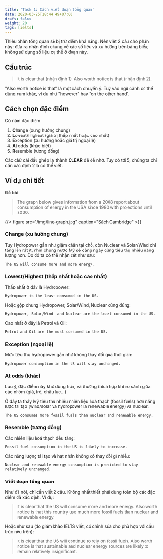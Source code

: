 ```yaml
---
title: 'Task 1: Cách viết đoạn tổng quan'
date: 2020-03-25T18:44:49+07:00
draft: false
weight: 20
tags: [ielts]
---
```


Thiếu phần tổng quan sẽ bị trừ điểm khá nặng. Nên viết 2 câu cho phần này: đưa ra nhận định chung về các số liệu và xu hướng trên bảng biểu; không sử dụng số liệu cụ thể ở đoạn này.

## Cấu trúc

> It is clear that (nhận định 1). Also worth notice is that (nhận định 2).

"Also worth notice is that" là một cách chuyển ý. Tuỳ vào ngữ cảnh có thể dùng cụm khác, ví dụ như "however" hay "on the other hand".

## Cách chọn đặc điểm

Có năm đặc điểm

1. **C**hange (xung hướng chung)
2. **L**owest/Highest (giá trị thấp nhất hoặc cao nhất)
3. **E**xception (xu hướng hoặc giá trị ngoại lệ)
4. **A**t odds (khác biệt)
5. **R**esemble (tương đồng)

Các chữ cái đầu ghép lại thành **CLEAR** để dễ nhớ.
Tuy có tới 5, chúng ta chỉ cần xác định 2 là có thể viết.

## Ví dụ chi tiết

Đề bài

> The graph below gives information from a 2008 report about consumption of energy in the USA since 1980 with projections until 2030.

{{< figure src="/img/line-graph.jpg" caption="Sách Cambridge" >}}

### Change (xu hướng chung)

Tuy Hydropower gần như giậm chân tại chỗ, còn Nuclear và Solar/Wind chỉ tăng lên rất ít, nhìn chung nước Mỹ sẽ càng ngày càng tiêu thụ nhiều năng lượng hơn. Do đó ta có thể nhận xét như sau:

`The US will consume more and more energy.`

### Lowest/Highest (thấp nhất hoặc cao nhất)

Thấp nhất ở đây là Hydropower:

`Hydropower is the least consumed in the US.`

Hoặc gộp chung Hydropower, Solar/Wind, Nuclear cũng đúng:

`Hydropower, Solar/Wind, and Nuclear are the least consumed in the US.`

Cao nhất ở đây là Petrol và Oil:

`Petrol and Oil are the most consumed in the US.`

### Exception (ngoại lệ)

Mức tiêu thụ hydropower gần như không thay đổi qua thời gian:

`Hydropower consumption in the US will stay unchanged.`

### At odds (khác)

Lưu ý, đặc điểm này khó dùng hơn, và thường thích hợp khi so sánh giữa các nhóm (già, trẻ, châu lục…)

Ở đây ta thấy Mỹ tiêu thụ nhiều nhiên liệu hoá thạch (fossil fuels) hơn năng lược tái tạo (wind/solar và hydropower là renewable energy) và nuclear.

`The US consumes more fossil fuels than nuclear and renewable energy.`

### Resemble (tương đồng)

Các nhiên liệu hoá thạch đều tăng:

`Fossil fuel consumption in the US is likely to increase.`

Các năng lượng tái tạo và hạt nhân không có thay đổi gì nhiều:

`Nuclear and renewable energy consumption is predicted to stay relatively unchanged.`

### Viết đoạn tổng quan

Như đã nói, chỉ cần viết 2 câu. Không nhất thiết phải dùng toàn bộ các đặc điểm đã xác định. Ví dụ:

> It is clear that the US will consume more and more energy. Also worth notice is that this country use much more fossil fuels than nuclear and renewable energy.

Hoặc như sau (do giám khảo IELTS viết, có chỉnh sửa cho phù hợp với cấu trúc nêu trên):

> It is clear that the US will continue to rely on fossil fuels. Also worth notice is that sustainable and nuclear energy sources are likely to remain relatively insignificant.
